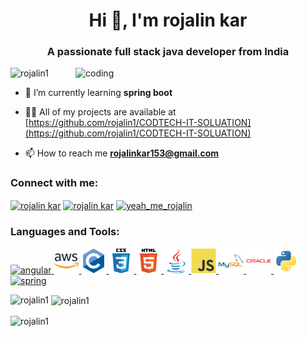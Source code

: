 <h1 align="center">Hi 👋, I'm rojalin kar</h1>
<h3 align="center">A passionate full stack java developer from India</h3>
<img align="right"alt="coding"width="400"src="https://www.google.com/url?sa=i&url=https%3A%2F%2Fgithub.com%2Fd-coder111&psig=AOvVaw0Z7_Nc7tSJi3Kdd1q6x0NK&ust=1710227800600000&source=images&cd=vfe&opi=89978449&ved=0CBIQjRxqFwoTCLDh7ZXV64QDFQAAAAAdAAAAABAJ">

<p align="left"> <img src="https://komarev.com/ghpvc/?username=rojalin1&label=Profile%20views&color=0e75b6&style=flat" alt="rojalin1" /> </p>

- 🌱 I’m currently learning **spring boot**

- 👨‍💻 All of my projects are available at [https://github.com/rojalin1/CODTECH-IT-SOLUATION](https://github.com/rojalin1/CODTECH-IT-SOLUATION)

- 📫 How to reach me **rojalinkar153@gmail.com**

<h3 align="left">Connect with me:</h3>
<p align="left">
<a href="https://linkedin.com/in/rojalin kar" target="blank"><img align="center" src="https://raw.githubusercontent.com/rahuldkjain/github-profile-readme-generator/master/src/images/icons/Social/linked-in-alt.svg" alt="rojalin kar" height="30" width="40" /></a>
<a href="https://fb.com/rojalin kar" target="blank"><img align="center" src="https://raw.githubusercontent.com/rahuldkjain/github-profile-readme-generator/master/src/images/icons/Social/facebook.svg" alt="rojalin kar" height="30" width="40" /></a>
<a href="https://instagram.com/yeah_me_rojalin" target="blank"><img align="center" src="https://raw.githubusercontent.com/rahuldkjain/github-profile-readme-generator/master/src/images/icons/Social/instagram.svg" alt="yeah_me_rojalin" height="30" width="40" /></a>
</p>

<h3 align="left">Languages and Tools:</h3>
<p align="left"> <a href="https://angular.io" target="_blank" rel="noreferrer"> <img src="https://angular.io/assets/images/logos/angular/angular.svg" alt="angular" width="40" height="40"/> </a> <a href="https://aws.amazon.com" target="_blank" rel="noreferrer"> <img src="https://raw.githubusercontent.com/devicons/devicon/master/icons/amazonwebservices/amazonwebservices-original-wordmark.svg" alt="aws" width="40" height="40"/> </a> <a href="https://www.cprogramming.com/" target="_blank" rel="noreferrer"> <img src="https://raw.githubusercontent.com/devicons/devicon/master/icons/c/c-original.svg" alt="c" width="40" height="40"/> </a> <a href="https://www.w3schools.com/css/" target="_blank" rel="noreferrer"> <img src="https://raw.githubusercontent.com/devicons/devicon/master/icons/css3/css3-original-wordmark.svg" alt="css3" width="40" height="40"/> </a> <a href="https://www.w3.org/html/" target="_blank" rel="noreferrer"> <img src="https://raw.githubusercontent.com/devicons/devicon/master/icons/html5/html5-original-wordmark.svg" alt="html5" width="40" height="40"/> </a> <a href="https://www.java.com" target="_blank" rel="noreferrer"> <img src="https://raw.githubusercontent.com/devicons/devicon/master/icons/java/java-original.svg" alt="java" width="40" height="40"/> </a> <a href="https://developer.mozilla.org/en-US/docs/Web/JavaScript" target="_blank" rel="noreferrer"> <img src="https://raw.githubusercontent.com/devicons/devicon/master/icons/javascript/javascript-original.svg" alt="javascript" width="40" height="40"/> </a> <a href="https://www.mysql.com/" target="_blank" rel="noreferrer"> <img src="https://raw.githubusercontent.com/devicons/devicon/master/icons/mysql/mysql-original-wordmark.svg" alt="mysql" width="40" height="40"/> </a> <a href="https://www.oracle.com/" target="_blank" rel="noreferrer"> <img src="https://raw.githubusercontent.com/devicons/devicon/master/icons/oracle/oracle-original.svg" alt="oracle" width="40" height="40"/> </a> <a href="https://www.python.org" target="_blank" rel="noreferrer"> <img src="https://raw.githubusercontent.com/devicons/devicon/master/icons/python/python-original.svg" alt="python" width="40" height="40"/> </a> <a href="https://spring.io/" target="_blank" rel="noreferrer"> <img src="https://www.vectorlogo.zone/logos/springio/springio-icon.svg" alt="spring" width="40" height="40"/> </a> </p>

<p><img align="left" src="https://github-readme-stats.vercel.app/api/top-langs?username=rojalin1&show_icons=true&locale=en&layout=compact" alt="rojalin1" /></p>

<p>&nbsp;<img align="center" src="https://github-readme-stats.vercel.app/api?username=rojalin1&show_icons=true&locale=en" alt="rojalin1" /></p>

<p><img align="center" src="https://github-readme-streak-stats.herokuapp.com/?user=rojalin1&" alt="rojalin1" /></p>
